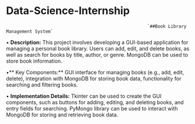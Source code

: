 # Data-Science-Internship

                                                          `##Book Library Management System`

•	**Description:** This project involves developing a GUI-based application for managing a personal book library. Users can add, edit, and delete books, as well as search for books by title, author, or genre. MongoDB can be used to store book information.

•**	Key Components:** GUI interface for managing books (e.g., add, edit, delete), integration with MongoDB for storing book data, functionality for searching and filtering books.

•	**Implementation Details:** Tkinter can be used to create the GUI components, such as buttons for adding, editing, and deleting books, and entry fields for searching. PyMongo library can be used to interact with MongoDB for storing and retrieving book data.
